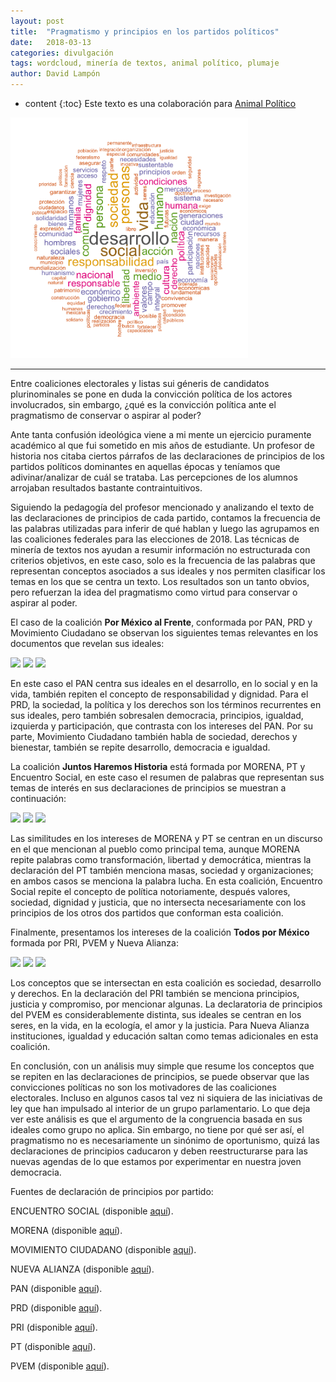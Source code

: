 ```yaml
---
layout: post
title:  "Pragmatismo y principios en los partidos políticos"
date:   2018-03-13 
categories: divulgación
tags: wordcloud, minería de textos, animal político, plumaje
author: David Lampón
---
```

* content
{:toc}
Este texto es una colaboración para [Animal Político](https://www.animalpolitico.com/blogueros-blog-invitado/2018/02/27/principios-los-partidos-politicos/)
 

<img src="/images-post/2018-03-13-principios/principios_pan.png" width="380">



----

Entre coaliciones electorales y listas sui géneris de candidatos plurinominales se pone en duda la convicción política de los actores involucrados, sin embargo, ¿qué es la convicción política ante el pragmatismo de conservar o aspirar al poder?

Ante tanta confusión ideológica viene a mi mente un ejercicio puramente académico al que fui sometido en mis años de estudiante. Un profesor de historia nos citaba ciertos párrafos de las declaraciones de principios de los partidos políticos dominantes en aquellas épocas y teníamos que adivinar/analizar de cuál se trataba. Las percepciones de los alumnos arrojaban resultados bastante contraintuitivos.

Siguiendo la pedagogía del profesor mencionado y analizando el texto de las declaraciones de principios de cada partido, contamos la frecuencia de las palabras utilizadas para inferir de qué hablan y luego las agrupamos en las coaliciones federales para las elecciones de 2018. Las técnicas de minería de textos nos ayudan a resumir información no estructurada con criterios objetivos, en este caso, solo es la frecuencia de las palabras que representan conceptos asociados a sus ideales y nos permiten clasificar los temas en los que se centra un texto. Los resultados son un tanto obvios, pero refuerzan la idea del pragmatismo como virtud para conservar o aspirar al poder.

El caso de la coalición **Por México al Frente**, conformada por PAN, PRD y Movimiento Ciudadano se observan los siguientes temas relevantes en los documentos que revelan sus ideales:


<img src="/iimages-post/2018-03-13-principios/principios_pan.png" >

<img src="/iimages-post/2018-03-13-principios/principios_prd.png" >

<img src="/iimages-post/2018-03-13-principios/principios_mc.png" >

En este caso el PAN centra sus ideales en el desarrollo, en lo social y en la vida, también repiten el concepto de responsabilidad y dignidad. Para el PRD, la sociedad, la política y los derechos son los términos recurrentes en sus ideales, pero también sobresalen democracia, principios, igualdad, izquierda y participación, que contrasta con los intereses del PAN. Por su parte, Movimiento Ciudadano también habla de sociedad, derechos y bienestar, también se repite desarrollo, democracia e igualdad.

La coalición **Juntos Haremos Historia** está formada por MORENA, PT y Encuentro Social, en este caso el resumen de palabras que representan sus temas de interés en sus declaraciones de principios se muestran a continuación:

<img src="/iimages-post/2018-03-13-principios/principios_morena.png" >

<img src="/iimages-post/2018-03-13-principios/principios_pt.png" >

<img src="/iimages-post/2018-03-13-principios/principios_pes.png" >

Las similitudes en los intereses de MORENA y PT se centran en un discurso en el que mencionan al pueblo como principal tema, aunque MORENA repite palabras como transformación, libertad y democrática, mientras la declaración del PT también menciona masas, sociedad y organizaciones; en ambos casos se menciona la palabra lucha. En esta coalición, Encuentro Social repite el concepto de política notoriamente, después valores, sociedad, dignidad y justicia, que no intersecta necesariamente con los principios de los otros dos partidos que conforman esta coalición.

Finalmente, presentamos los intereses de la coalición **Todos por México** formada por PRI, PVEM y Nueva Alianza:

<img src="/iimages-post/2018-03-13-principios/principios_pri.png" >

<img src="/iimages-post/2018-03-13-principios/principios_verde.png" >

<img src="/iimages-post/2018-03-13-principios/principios_nueva.png" >


Los conceptos que se intersectan en esta coalición es sociedad, desarrollo y derechos. En la declaración del PRI también se menciona principios, justicia y compromiso, por mencionar algunas. La declaratoria de principios del PVEM es considerablemente distinta, sus ideales se centran en los seres, en la vida, en la ecología, el amor y la justicia. Para Nueva Alianza instituciones, igualdad y educación saltan como temas adicionales en esta coalición.

En conclusión, con un análisis muy simple que resume los conceptos que se repiten en las declaraciones de principios, se puede observar que las convicciones políticas no son los motivadores de las coaliciones electorales. Incluso en algunos casos tal vez ni siquiera de las iniciativas de ley que han impulsado al interior de un grupo parlamentario. Lo que deja ver este análisis es que el argumento de la congruencia basada en sus ideales como grupo no aplica. Sin embargo, no tiene por qué ser así, el pragmatismo no es necesariamente un sinónimo de oportunismo, quizá las declaraciones de principios caducaron y deben reestructurarse para las nuevas agendas de lo que estamos por experimentar en nuestra joven democracia.


Fuentes de declaración de principios por partido:

ENCUENTRO SOCIAL (disponible [aquí](http://pesbc.org/wp-content/uploads/2016/11/PES_Declaracion-de-Principios_Reforma-de-Adici%C3%B3n_2015.pdf)).

MORENA (disponible [aquí](http://morena.si/wp-content/uploads/2014/12/declaracion-de-principios-de-morena1.pdf)).


MOVIMIENTO CIUDADANO (disponible [aquí](https://movimientociudadano.mx/sites/default/archivos/declaracion-de-principios-2016_0.pdf)).


NUEVA ALIANZA (disponible [aquí](http://www.ieepco.org.mx/archivos/partidos-politicos/panal/DECLARACIONDEPRINCIPIOS2016.pdf)).


PAN (disponible [aquí](https://www.pan.org.mx/wp-content/uploads/2013/04/Principios-de-doctrina-2002.pdf)).


PRD (disponible [aquí](http://www.prd.org.mx/documentos/basicos/DECLARACION_PRINCIPIOS.pdf)).


PRI (disponible [aquí](http://pri.org.mx/SomosPRI/Documentos/DeclaraciondePrincipios2017.pdf)).


PT (disponible [aquí](http://www.partidodeltrabajo.org.mx/2011/principios.html)).


PVEM (disponible [aquí](http://www.ieepco.org.mx/archivos/partidos-politicos/pvem/PVEM_DECLARACION.pdf)).

